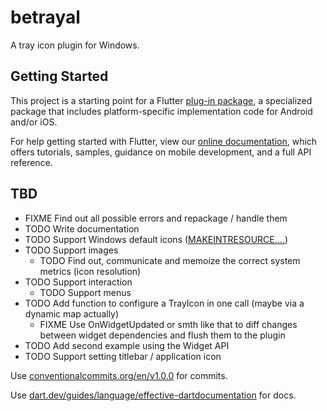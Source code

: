 # betrayal

A tray icon plugin for Windows.

## Getting Started

This project is a starting point for a Flutter
[plug-in package](https://flutter.dev/developing-packages/),
a specialized package that includes platform-specific implementation code for
Android and/or iOS.

For help getting started with Flutter, view our
[online documentation](https://flutter.dev/docs), which offers tutorials,
samples, guidance on mobile development, and a full API reference.

## TBD
- FIXME Find out all possible errors and repackage / handle them
- TODO Write documentation
- TODO Support Windows default icons ([MAKEINTRESOURCE....](https://docs.microsoft.com/en-us/windows/win32/api/winuser/nf-winuser-loadicona))
- TODO Support images
  - TODO Find out, communicate and memoize the correct system metrics (icon resolution)
- TODO Support interaction
  - TODO Support menus
- TODO Add function to configure a TrayIcon in one call (maybe via a dynamic map actually)
  - FIXME Use OnWidgetUpdated or smth like that to diff changes between widget dependencies and flush them to the plugin
- TODO Add second example using the Widget API
- TODO Support setting titlebar / application icon

Use [conventionalcommits.org/en/v1.0.0](https://www.conventionalcommits.org/en/v1.0.0/) for commits.

Use [dart.dev/guides/language/effective-dartdocumentation](https://dart.dev/guides/language/effective-dart/documentation) for docs.